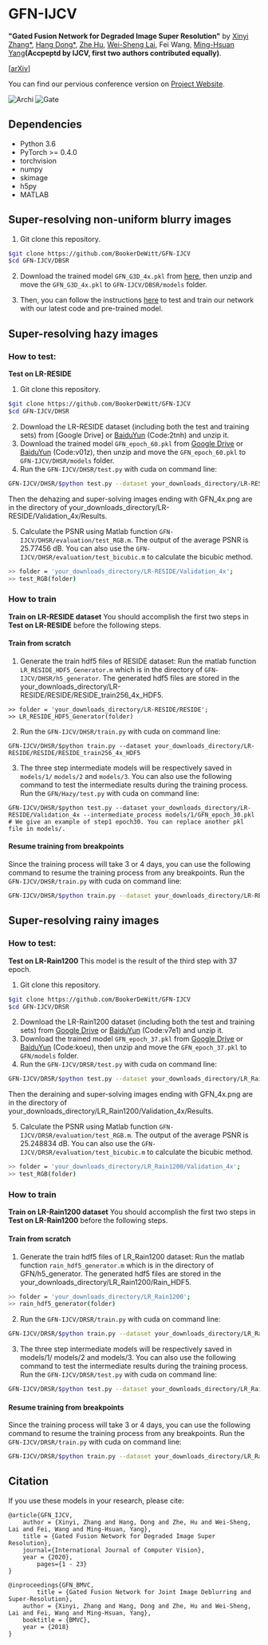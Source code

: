# GFN-IJCV

**"Gated Fusion Network for Degraded Image Super Resolution"** by [Xinyi Zhang*](http://xinyizhang.tech), [Hang Dong*](https://sites.google.com/view/hdong/首页), [Zhe Hu](http://eng.ucmerced.edu/people/zhu), [Wei-Sheng Lai](http://graduatestudents.ucmerced.edu/wlai24/), Fei Wang, [Ming-Hsuan Yang](http://faculty.ucmerced.edu/mhyang/)**(Accpeptd by IJCV, first two authors contributed equally)**.

[[arXiv](https://arxiv.org/abs/2003.00893)]

You can find our pervious conference version on [Project Website](http://xinyizhang.tech/bmvc2018/).

![Archi](https://drive.google.com/open?id=1yGVa_VmiKOjLn6OjKScAAevY-P1wbCkm)
![Gate](https://drive.google.com/open?id=1ZtvYX81PAyR2DyIq1dWKmYhzBWQIKyxN)

## Dependencies
* Python 3.6
* PyTorch >= 0.4.0
* torchvision
* numpy
* skimage
* h5py
* MATLAB

## Super-resolving non-uniform blurry images

1. Git clone this repository.
```bash
$git clone https://github.com/BookerDeWitt/GFN-IJCV
$cd GFN-IJCV/DBSR
```

2. Download the trained model ``GFN_G3D_4x.pkl`` from [here](https://drive.google.com/open?id=18A-xhZ0Gk5mJPKLUoXBLh6rLSwBPHUrv), then unzip and move the ``GFN_G3D_4x.pkl`` to ``GFN-IJCV/DBSR/models`` folder.

3. Then, you can follow the instructions [here](https://github.com/jacquelinelala/GFN) to test and train our network with our latest code and pre-trained model.

## Super-resolving hazy images
### How to test:
**Test on LR-RESIDE**
1. Git clone this repository.
```bash
$git clone https://github.com/BookerDeWitt/GFN-IJCV
$cd GFN-IJCV/DHSR
```
2. Download the LR-RESIDE dataset (including both the test and training sets) from [Google Drive] or [BaiduYun](https://pan.baidu.com/s/1WrN9o4kYcON4-sirxEE1AA) (Code:2tnh) and unzip it.
3. Download the trained model ``GFN_epoch_60.pkl`` from [Google Drive](https://drive.google.com/open?id=1IkFJ2YoJa2itqMx4gYMVEtIzW2KhpFxA) or [BaiduYun](https://pan.baidu.com/s/1ZYDKfzasJ7nwUj0NFylVLw) (Code:v01z), then unzip and move the ``GFN_epoch_60.pkl`` to ``GFN-IJCV/DHSR/models`` folder.
4. Run the ``GFN-IJCV/DHSR/test.py`` with cuda on command line: 
```bash
GFN-IJCV/DHSR/$python test.py --dataset your_downloads_directory/LR-RESIDE/Validation_4x
```
Then the dehazing and super-solving images ending with GFN_4x.png are in the directory of your_downloads_directory/LR-RESIDE/Validation_4x/Results.

5. Calculate the PSNR using Matlab function ``GFN-IJCV/DHSR/evaluation/test_RGB.m``. The output of the average PSNR is 25.77456 dB. You can also use the ``GFN-IJCV/DHSR/evaluation/test_bicubic.m`` to calculate the bicubic method.  
```bash
>> folder = 'your_downloads_directory/LR-RESIDE/Validation_4x';
>> test_RGB(folder)
```
### How to train
**Train on LR-RESIDE dataset**
You should accomplish the first two steps in **Test on LR-RESIDE** before the following steps.
#### Train from scratch
1. Generate the train hdf5 files of RESIDE dataset: Run the matlab function `LR_RESIDE_HDF5_Generator.m` which is in the directory of `GFN-IJCV/DHSR/h5_generator`. The generated hdf5 files are stored in the your_downloads_directory/LR-RESIDE/RESIDE/RESIDE_train256_4x_HDF5.
```
>> folder = 'your_downloads_directory/LR-RESIDE/RESIDE';
>> LR_RESIDE_HDF5_Generator(folder)
```
2. Run the `GFN-IJCV/DHSR/train.py` with cuda on command line:
```
GFN-IJCV/DHSR/$python train.py --dataset your_downloads_directory/LR-RESIDE/RESIDE/RESIDE_train256_4x_HDF5
```
3. The three step intermediate models will be respectively saved in `models/1/` `models/2` and `models/3`. You can also use the following command to test the intermediate results during the training process. Run the `GFN/Hazy/test.py` with cuda on command line:
```
GFN-IJCV/DHSR/$python test.py --dataset your_downloads_directory/LR-RESIDE/Validation_4x --intermediate_process models/1/GFN_epoch_30.pkl # We give an example of step1 epoch30. You can replace another pkl file in models/.
```
#### Resume training from breakpoints
Since the training process will take 3 or 4 days, you can use the following command to resume the training process from any breakpoints.
Run the ``GFN-IJCV/DHSR/train.py`` with cuda on command line:
```bash
GFN-IJCV/DHSR/$python train.py --dataset your_downloads_directory/LR-RESIDE/RESIDE/RESIDE_train256_4x_HDF5 --resume models/1/GFN_epoch_25.pkl # Just an example of step1 epoch25.
```

## Super-resolving rainy images
### How to test:
**Test on LR-Rain1200**
This model is the result of the third step with 37 epoch.
1. Git clone this repository.
```bash
$git clone https://github.com/BookerDeWitt/GFN-IJCV
$cd GFN-IJCV/DRSR
```
2. Download the LR-Rain1200 dataset (including both the test and training sets) from [Google Drive](https://drive.google.com/open?id=1knnFwszRlFG86QucovWe1TKeN9fwh5Da) or [BaiduYun](https://pan.baidu.com/s/1Z0tKjE_iDi4dpXuJFIMKDQ) (Code:v7e1) and unzip it.
3. Download the trained model ``GFN_epoch_37.pkl`` from [Google Drive](https://drive.google.com/open?id=1R4Ng5lAOfHyywNVXC3BB7mzf2ufvkHHF) or [BaiduYun](https://pan.baidu.com/s/1QHBOrT7eMnXfLtdU189udw) (Code:koeu), then unzip and move the ``GFN_epoch_37.pkl`` to ``GFN/models`` folder.
4. Run the ``GFN-IJCV/DRSR/test.py`` with cuda on command line: 
```bash
GFN-IJCV/DRSR/$python test.py --dataset your_downloads_directory/LR_Rain1200/Validation_4x
```
Then the deraining and super-solving images ending with GFN_4x.png are in the directory of your_downloads_directory/LR_Rain1200/Validation_4x/Results.

5. Calculate the PSNR using Matlab function ``GFN-IJCV/DRSR/evaluation/test_RGB.m``. The output of the average PSNR is 25.248834 dB. You can also use the ``GFN-IJCV/DRSR/evaluation/test_bicubic.m`` to calculate the bicubic method.  
```bash
>> folder = 'your_downloads_directory/LR_Rain1200/Validation_4x';
>> test_RGB(folder)
```

### How to train
**Train on LR-Rain1200 dataset**
You should accomplish the first two steps in **Test on LR-Rain1200** before the following steps.
#### Train from scratch
1. Generate the train hdf5 files of LR_Rain1200 dataset: Run the matlab function ``rain_hdf5_generator.m`` which is in the directory of GFN/h5_generator. The generated hdf5 files are stored in the your_downloads_directory/LR_Rain1200/Rain_HDF5.
```bash
>> folder = 'your_downloads_directory/LR_Rain1200';
>> rain_hdf5_generator(folder)
```
2. Run the ``GFN-IJCV/DRSR/train.py`` with cuda on command line:
```bash
GFN-IJCV/DRSR/$python train.py --dataset your_downloads_directory/LR_Rain1200/Rain_HDF5
```
3. The three step intermediate models will be respectively saved in models/1/ models/2 and models/3. You can also use the following command to test the intermediate results during the training process.
Run the ``GFN-IJCV/DRSR/test.py`` with cuda on command line: 
```bash
GFN-IJCV/DRSR/$python test.py --dataset your_downloads_directory/LR_Rain1200/Validation_4x --intermediate_process models/1/GFN_epoch_25.pkl # We give an example of step1 epoch25. You can replace another pkl file in models/.
```
#### Resume training from breakpoints
Since the training process will take 3 or 4 days, you can use the following command to resume the training process from any breakpoints.
Run the ``GFN-IJCV/DRSR/train.py`` with cuda on command line:
```bash
GFN-IJCV/DRSR/$python train.py --dataset your_downloads_directory/LR_Rain1200/Rain_HDF5 --resume models/1/GFN_epoch_25.pkl # Just an example of step1 epoch25.
```

## Citation

If you use these models in your research, please cite:

	@article{GFN_IJCV,
		author = {Xinyi, Zhang and Hang, Dong and Zhe, Hu and Wei-Sheng, Lai and Fei, Wang and Ming-Hsuan, Yang},
		title = {Gated Fusion Network for Degraded Image Super Resolution},
		journal={International Journal of Computer Vision},
		year = {2020},
    		pages={1 - 23}
	}

	@inproceedings{GFN_BMVC,
    		title = {Gated Fusion Network for Joint Image Deblurring and Super-Resolution},
		author = {Xinyi, Zhang and Hang, Dong and Zhe, Hu and Wei-Sheng, Lai and Fei, Wang and Ming-Hsuan, Yang},
		booktitle = {BMVC},
		year = {2018}
	}

